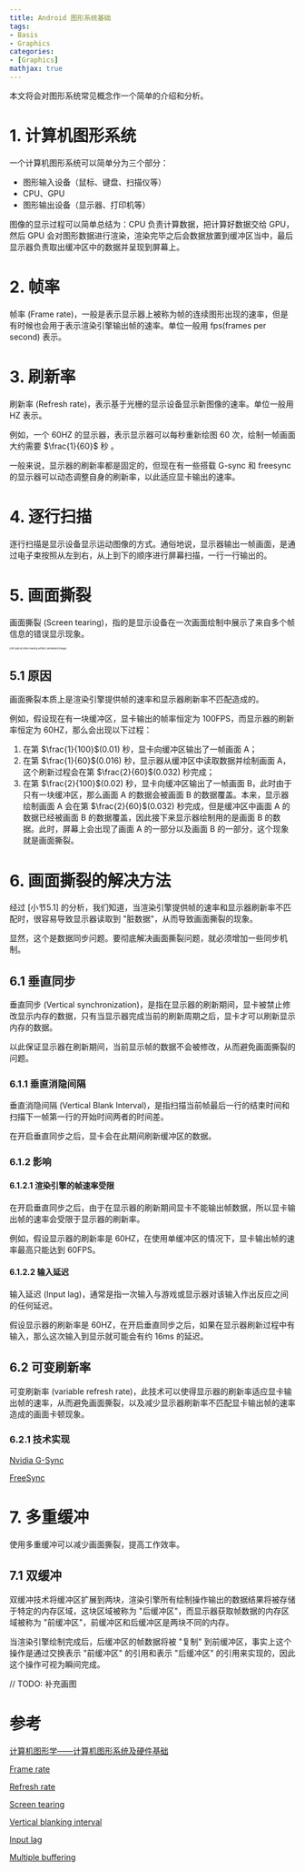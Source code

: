 ```yaml
---
title: Android 图形系统基础
tags:
- Basis
- Graphics
categories:
- [Graphics]
mathjax: true
---
```




本文将会对图形系统常见概念作一个简单的介绍和分析。

<!-- more -->



# 1. 计算机图形系统

一个计算机图形系统可以简单分为三个部分：

- 图形输入设备（鼠标、键盘、扫描仪等）
- CPU、GPU
- 图形输出设备（显示器、打印机等）

图像的显示过程可以简单总结为：CPU 负责计算数据，把计算好数据交给 GPU，然后 GPU 会对图形数据进行渲染，渲染完毕之后会数据放置到缓冲区当中，最后显示器负责取出缓冲区中的数据并呈现到屏幕上。



# 2. 帧率

帧率 (Frame rate)，一般是表示显示器上被称为帧的连续图形出现的速率，但是有时候也会用于表示渲染引擎输出帧的速率。单位一般用 fps(frames per second) 表示。



# 3. 刷新率

刷新率 (Refresh rate)，表示基于光栅的显示设备显示新图像的速率。单位一般用 HZ 表示。

例如，一个 60HZ 的显示器，表示显示器可以每秒重新绘图 60 次，绘制一帧画面大约需要 $\frac{1}{60}$ 秒 。

一般来说，显示器的刷新率都是固定的，但现在有一些搭载 G-sync 和 freesync 的显示器可以动态调整自身的刷新率，以此适应显卡输出的速率。



# 4. 逐行扫描

逐行扫描是显示设备显示运动图像的方式。通俗地说，显示器输出一帧画面，是通过电子束按照从左到右，从上到下的顺序进行屏幕扫描，一行一行输出的。



# 5. 画面撕裂

画面撕裂 (Screen tearing)，指的是显示设备在一次画面绘制中展示了来自多个帧信息的错误显示现象。

<img src="https://upload.wikimedia.org/wikipedia/commons/0/03/Tearing_%28simulated%29.jpg" alt="A typical video tearing artifact (simulated image)" style="zoom:30%;" />

## 5.1 原因

画面撕裂本质上是渲染引擎提供帧的速率和显示器刷新率不匹配造成的。

例如，假设现在有一块缓冲区，显卡输出的帧率恒定为 100FPS，而显示器的刷新率恒定为 60HZ，那么会出现以下过程：

1. 在第 $\frac{1}{100}$(0.01) 秒，显卡向缓冲区输出了一帧画面 A；
2. 在第 $\frac{1}{60}$(0.016) 秒，显示器从缓冲区中读取数据并绘制画面 A，这个刷新过程会在第 $\frac{2}{60}$(0.032) 秒完成；
3. 在第 $\frac{2}{100}$(0.02) 秒，显卡向缓冲区输出了一帧画面 B，此时由于只有一块缓冲区，那么画面 A 的数据会被画面 B 的数据覆盖。本来，显示器绘制画面 A 会在第 $\frac{2}{60}$(0.032) 秒完成，但是缓冲区中画面 A 的数据已经被画面 B 的数据覆盖，因此接下来显示器绘制用的是画面 B 的数据。此时，屏幕上会出现了画面 A 的一部分以及画面 B 的一部分，这个现象就是画面撕裂。



# 6. 画面撕裂的解决方法

经过 [小节5.1] 的分析，我们知道，当渲染引擎提供帧的速率和显示器刷新率不匹配时，很容易导致显示器读取到 "脏数据"，从而导致画面撕裂的现象。

显然，这个是数据同步问题。要彻底解决画面撕裂问题，就必须增加一些同步机制。

## 6.1 垂直同步

垂直同步 (Vertical synchronization)，是指在显示器的刷新期间，显卡被禁止修改显示内存的数据，只有当显示器完成当前的刷新周期之后，显卡才可以刷新显示内存的数据。

以此保证显示器在刷新期间，当前显示帧的数据不会被修改，从而避免画面撕裂的问题。

### 6.1.1 **垂直消隐间隔**

垂直消隐间隔 (Vertical Blank Interval)，是指扫描当前帧最后一行的结束时间和扫描下一帧第一行的开始时间两者的时间差。

在开启垂直同步之后，显卡会在此期间刷新缓冲区的数据。

### 6.1.2 影响

#### 6.1.2.1 渲染引擎的帧速率受限

在开启垂直同步之后，由于在显示器的刷新期间显卡不能输出帧数据，所以显卡输出帧的速率会受限于显示器的刷新率。

例如，假设显示器的刷新率是 60HZ，在使用单缓冲区的情况下，显卡输出帧的速率最高只能达到 60FPS。

#### 6.1.2.2 输入延迟

输入延迟 (Input lag)，通常是指一次输入与游戏或显示器对该输入作出反应之间的任何延迟。

假设显示器的刷新率是 60HZ，在开启垂直同步之后，如果在显示器刷新过程中有输入，那么这次输入到显示就可能会有约 16ms 的延迟。

## 6.2 可变刷新率

可变刷新率 (variable refresh rate)，此技术可以使得显示器的刷新率适应显卡输出帧的速率，从而避免画面撕裂，以及减少显示器刷新率不匹配显卡输出帧的速率造成的画面卡顿现象。

### 6.2.1 技术实现

[Nvidia G-Sync](https://en.wikipedia.org/wiki/Nvidia_G-Sync)

[FreeSync](https://en.wikipedia.org/wiki/FreeSync)



# 7. 多重缓冲

使用多重缓冲可以减少画面撕裂，提高工作效率。

## 7.1 双缓冲

双缓冲技术将缓冲区扩展到两块，渲染引擎所有绘制操作输出的数据结果将被存储于特定的内存区域，这块区域被称为 "后缓冲区"，而显示器获取帧数据的内存区域被称为 "前缓冲区"，前缓冲区和后缓冲区是两块不同的内存。

当渲染引擎绘制完成后，后缓冲区的帧数据将被 "复制" 到前缓冲区，事实上这个操作是通过交换表示 "前缓冲区" 的引用和表示 "后缓冲区" 的引用来实现的，因此这个操作可视为瞬间完成。

// TODO: 补充画图





## 



# 参考

[计算机图形学——计算机图形系统及硬件基础](https://www.cnblogs.com/wkfvawl/p/11559508.html)

[Frame rate](https://en.wikipedia.org/wiki/Frame_rate)

[Refresh rate](https://en.wikipedia.org/wiki/Refresh_rate)

[Screen tearing](https://en.wikipedia.org/wiki/Screen_tearing)

[Vertical blanking interval](https://en.wikipedia.org/wiki/Vertical_blanking_interval)

[Input lag](https://en.wikipedia.org/wiki/Input_lag)

[Multiple buffering](https://en.wikipedia.org/wiki/Multiple_buffering#Double_buffering_in_computer_graphics)

